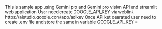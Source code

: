 This is sample app using Gemini pro and Gemini pro vision API and streamlit web application 
User need create GOOGLE_API_KEY via weblink https://aistudio.google.com/app/apikey
Once API ket genrated user need to create .env file and store the same in variable GOOGLE_API_KEY = <api key>
